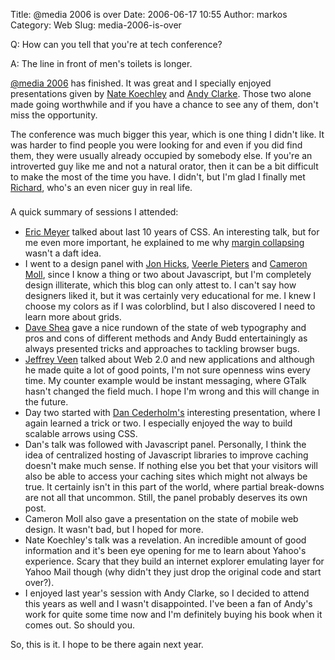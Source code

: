 Title: @media 2006 is over
Date: 2006-06-17 10:55
Author: markos
Category: Web
Slug: media-2006-is-over

Q: How can you tell that you're at tech conference?

A: The line in front of men's toilets is longer.

[@media 2006](http://www.vivabit.com/atmedia2006/) has finished. It was
great and I specially enjoyed presentations given by [Nate
Koechley](http://nate.koechley.com/blog/) and [Andy
Clarke](http://www.stuffandnonsense.co.uk/). Those two alone made going
worthwhile and if you have a chance to see any of them, don't miss the
opportunity.

The conference was much bigger this year, which is one thing I didn't
like. It was harder to find people you were looking for and even if you
did find them, they were usually already occupied by somebody else. If
you're an introverted guy like me and not a natural orator, then it can
be a bit difficult to make the most of the time you have. I didn't, but
I'm glad I finally met [Richard](http://www.clagnut.com/), who's an even
nicer guy in real life.  
<span style="font-size:12pt;">  
</span>A quick summary of sessions I attended:<span
style="font-size:12pt;">  
</span>

-   [Eric Meyer](http://www.meyerweb.com/eric/) talked about last 10
    years of CSS. An interesting talk, but for me even more important,
    he explained to me why [margin
    collapsing](http://markos.gaivo.net/blog/?p=122) wasn't a daft idea.
-   I went to a design panel with [Jon
    Hicks](http://www.hicksdesign.co.uk/), [Veerle
    Pieters](http://veerle.duoh.com/index.php) and [Cameron
    Moll](http://www.cameronmoll.com/), since I know a thing or two
    about Javascript, but I'm completely design illiterate, which this
    blog can only attest to. I can't say how designers liked it, but it
    was certainly very educational for me. I knew I choose my colors as
    if I was colorblind, but I also discovered I need to learn more
    about grids.
-   [Dave Shea](http://www.mezzoblue.com/) gave a nice rundown of the
    state of web typography and pros and cons of different methods and
    Andy Budd entertainingly as always presented tricks and approaches
    to tackling browser bugs.
-   [Jeffrey Veen](http://www.veen.com/jeff/index.html) talked about Web
    2.0 and new applications and although he made quite a lot of good
    points, I'm not sure openness wins every time. My counter example
    would be instant messaging, where GTalk hasn't changed the field
    much. I hope I'm wrong and this will change in the future.
-   Day two started with [Dan Cederholm's](http://www.simplebits.com/)
    interesting presentation, where I again learned a trick or two. I
    especially enjoyed the way to build scalable arrows using CSS.
-   Dan's talk was followed with Javascript panel. Personally, I think
    the idea of centralized hosting of Javascript libraries to improve
    caching doesn't make much sense. If nothing else you bet that your
    visitors will also be able to access your caching sites which might
    not always be true. It certainly isn't in this part of the world,
    where partial break-downs are not all that uncommon. Still, the
    panel probably deserves its own post.
-   Cameron Moll also gave a presentation on the state of mobile web
    design. It wasn't bad, but I hoped for more.
-   Nate Koechley's talk was a revelation. An incredible amount of good
    information and it's been eye opening for me to learn about Yahoo's
    experience. Scary that they build an internet explorer emulating
    layer for Yahoo Mail though (why didn't they just drop the original
    code and start over?).
-   I enjoyed last year's session with Andy Clarke, so I decided to
    attend this years as well and I wasn't disappointed. I've been a fan
    of Andy's work for quite some time now and I'm definitely buying his
    book when it comes out. So should you.

So, this is it. I hope to be there again next year.


